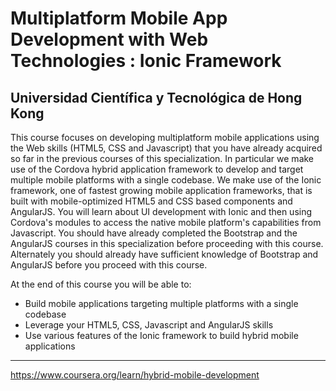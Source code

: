 # Multiplatform Mobile App Development with Web Technologies : Ionic Framework
## Universidad Científica y Tecnológica de Hong Kong

This course focuses on developing multiplatform mobile applications using the Web skills (HTML5, CSS and Javascript) that you have already acquired so far in the previous courses of this specialization. In particular we make use of the Cordova hybrid application framework to develop and target multiple mobile platforms with a single codebase. We make use of the Ionic framework, one of fastest growing mobile application frameworks, that is built with mobile-optimized HTML5 and CSS based components and AngularJS. You will learn about UI development with Ionic and then using Cordova's modules to access the native mobile platform's capabilities from Javascript. You should have already completed the Bootstrap and the AngularJS courses in this specialization before proceeding with this course. Alternately you should already have sufficient knowledge of Bootstrap and AngularJS before you proceed with this course.

At the end of this course you will be able to:

- Build mobile applications targeting multiple platforms with a single codebase
- Leverage your HTML5, CSS, Javascript and AngularJS skills
- Use various features of the Ionic framework to build hybrid mobile applications

---

https://www.coursera.org/learn/hybrid-mobile-development
